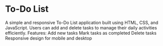 # To-Do List
A simple and responsive To-Do List application built using HTML, CSS, and JavaScript. Users can add and delete tasks to manage their daily activities efficiently.
Features:
Add new tasks
Mark tasks as completed
Delete tasks
Responsive design for mobile and desktop








